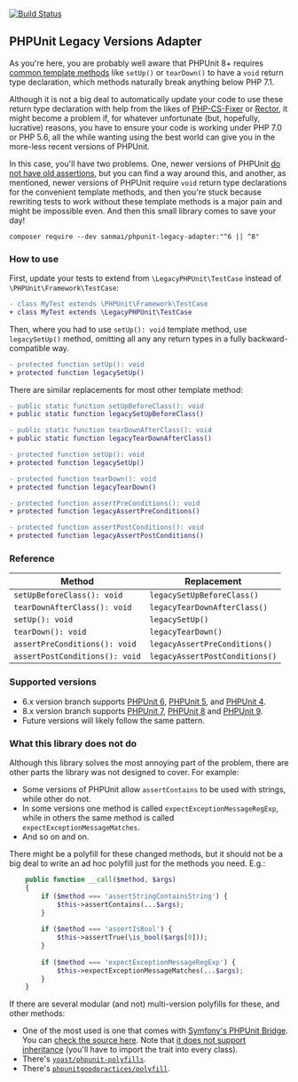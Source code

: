 [![Build Status](https://travis-ci.com/sanmai/phpunit-legacy-adapter.svg?branch=master)](https://travis-ci.com/sanmai/phpunit-legacy-adapter)

## PHPUnit Legacy Versions Adapter

As you're here, you are probably well aware that PHPUnit 8+ requires [common template methods](https://phpunit.readthedocs.io/en/latest/fixtures.html) 
like `setUp()` or `tearDown()` to have a `void` return type declaration, which methods naturally break anything below PHP 7.1.

Although it is not a big deal to automatically update your code to use these return type declaration with help from the likes of [PHP-CS-Fixer](https://github.com/FriendsOfPHP/PHP-CS-Fixer) or [Rector](https://github.com/rectorphp/rector/blob/master/docs/rector_rules_overview.md#phpunit), 
it might become a problem if, for whatever unfortunate (but, hopefully, lucrative) reasons, you have to ensure your code is working under PHP 7.0 or PHP 5.6, all the 
while wanting using the best world can give you in the more-less recent versions of PHPUnit.

In this case, you'll have two problems. One, newer versions of PHPUnit [do not have old assertions](https://thephp.cc/news/2019/02/help-my-tests-stopped-working), but you can find a way around this, and another,
as mentioned, newer versions of PHPUnit require  `void` return type declarations for the convenient template methods, and then you're stuck because 
rewriting tests to work without these template methods is a major pain and might be impossible even. And then this small library comes to save your day!

```
composer require --dev sanmai/phpunit-legacy-adapter:"^6 || ^8"
```

### How to use

First, update your tests to extend from `\LegacyPHPUnit\TestCase` instead of `\PHPUnit\Framework\TestCase`:

```diff
- class MyTest extends \PHPUnit\Framework\TestCase
+ class MyTest extends \LegacyPHPUnit\TestCase
```

Then, where you had to use `setUp(): void`  template method, use `legacySetUp()` method, omitting all any any return types in a fully backward-compatible way. 

```diff
- protected function setUp(): void
+ protected function legacySetUp()
```

There are similar replacements for most other template method:

```diff
- public static function setUpBeforeClass(): void
+ public static function legacySetUpBeforeClass()
```

```diff
- public static function tearDownAfterClass(): void
+ public static function legacyTearDownAfterClass()
```

```diff
- protected function setUp(): void
+ protected function legacySetUp()
```

```diff
- protected function tearDown(): void
+ protected function legacyTearDown()
```

```diff
- protected function assertPreConditions(): void
+ protected function legacyAssertPreConditions()
```

```diff
- protected function assertPostConditions(): void
+ protected function legacyAssertPostConditions()
```

### Reference

|  Method     | Replacement                   |
| ----------- | ----------------------------- |
| `setUpBeforeClass(): void` | `legacySetUpBeforeClass()` |
| `tearDownAfterClass(): void` | `legacyTearDownAfterClass()` |
| `setUp(): void` | `legacySetUp()` |
| `tearDown(): void` | `legacyTearDown()` |
| `assertPreConditions(): void` | `legacyAssertPreConditions()` |
| `assertPostConditions(): void` | `legacyAssertPostConditions()` |


### Supported versions

- 6.x version branch supports [PHPUnit 6](https://phpunit.de/getting-started/phpunit-6.html), [PHPUnit 5](https://phpunit.de/getting-started/phpunit-5.html), and [PHPUnit 4](https://phpunit.de/getting-started/phpunit-4.html).
- 8.x version branch supports [PHPUnit 7](https://phpunit.de/getting-started/phpunit-7.html), [PHPUnit 8](https://phpunit.de/getting-started/phpunit-8.html) and [PHPUnit 9](https://phpunit.de/getting-started/phpunit-9.html).
- Future versions will likely follow the same pattern.

### What this library does not do

Although this library solves the most annoying part of the problem, there are other parts the library was not designed to cover. For example:

- Some versions of PHPUnit allow `assertContains` to be used with strings, while other do not. 
- In some versions one method is called `expectExceptionMessageRegExp`, while in others the same method is called `expectExceptionMessageMatches`.
- And so on and on.

There might be a polyfill for these changed methods, but it should not be a big deal to write an ad hoc polyfill just for the methods you need. E.g.:

```php
    public function __call($method, $args)
    {
        if ($method === 'assertStringContainsString') {
            $this->assertContains(...$args);
        }
        
        if ($method === 'assertIsBool') {
            $this->assertTrue(\is_bool($args[0]));
        }
        
        if ($method === 'expectExceptionMessageRegExp') {
            $this->expectExceptionMessageMatches(...$args);
        }
    }
```

If there are several modular (and not) multi-version polyfills for these, and other methods:

- One of the most used is one that comes with [Symfony's PHPUnit Bridge](https://github.com/symfony/phpunit-bridge). You can [check the source here](https://github.com/symfony/phpunit-bridge/tree/5.x/Legacy). Note that [it does not support inheritance](https://github.com/symfony/symfony/pull/35311) (you'll have to import the trait into every class).
- There's [`yoast/phpunit-polyfills`](https://github.com/Yoast/PHPUnit-Polyfills/).
- There's [`phpunitgoodpractices/polyfill`](https://github.com/PHPUnitGoodPractices/polyfill).

